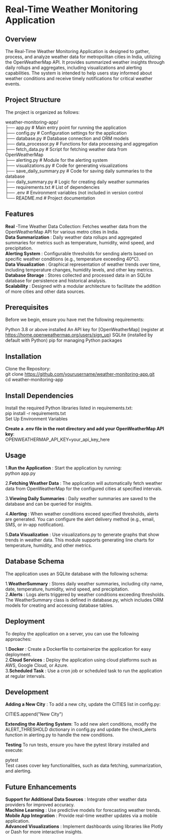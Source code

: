 # Real-Time Weather Monitoring Application

## Overview
The Real-Time Weather Monitoring Application is designed to gather, process, and analyze weather data for metropolitan cities in India, utilizing the OpenWeatherMap API. It provides summarized weather insights through daily rollups and aggregates, including visualizations and alerting capabilities. The system is intended to help users stay informed about weather conditions and receive timely notifications for critical weather events.

## Project Structure
The project is organized as follows:

weather-monitoring-app/  
├── app.py                       # Main entry point for running the application  
├── config.py                  # Configuration settings for the application  
├── database.py                # Database connection and ORM models  
├── data_processor.py          # Functions for data processing and aggregation  
├── fetch_data.py              # Script for fetching weather data from OpenWeatherMap  
├── alerting.py                # Module for the alerting system  
├── visualizations.py          # Code for generating visualizations  
├── save_daily_summary.py      # Code for saving daily summaries to the database  
├── daily_summary.py           # Logic for creating daily weather summaries  
├── requirements.txt           # List of dependencies  
├── .env                       # Environment variables (not included in version control  
└── README.md                  # Project documentation  

## Features
**Real** -Time Weather Data Collection: Fetches weather data from the OpenWeatherMap API for various metro cities in India.  
**Data Summarization** : Daily weather data rollups and aggregated summaries for metrics such as temperature, humidity, wind speed, and precipitation.  
**Alerting System** : Configurable thresholds for sending alerts based on specific weather conditions (e.g., temperature exceeding 40°C).  
**Data Visualization** : Graphical representation of weather trends over time, including temperature changes, humidity levels, and other key metrics.  
**Database Storage** : Stores collected and processed data in an SQLite database for persistence and historical analysis.  
**Scalability** : Designed with a modular architecture to facilitate the addition of more cities and other data sources.  

## Prerequisites
Before we begin, ensure you have met the following requirements:  

Python 3.8 or above installed
An API key for [OpenWeatherMap] (register at https://home.openweathermap.org/users/sign_up)
SQLite (installed by default with Python)
pip for managing Python packages

## Installation
Clone the Repository:  
git clone https://github.com/yourusername/weather-monitoring-app.git  
cd weather-monitoring-app

## Install Dependencies

Install the required Python libraries listed in requirements.txt:    
pip install -r requirements.txt  
Set Up Environment Variables  

**Create a .env file in the root directory and add your OpenWeatherMap API key**:  
OPENWEATHERMAP_API_KEY=your_api_key_here

## Usage
1.**Run the Application** : Start the application by running:    
python app.py

2.**Fetching Weather Data** : The application will automatically fetch weather data from OpenWeatherMap for the configured cities at specified intervals.

3.**Viewing Daily Summaries** : Daily weather summaries are saved to the database and can be queried for insights.

4.**Alerting** : When weather conditions exceed specified thresholds, alerts are generated. You can configure the alert delivery method (e.g., email, SMS, or in-app notification).

5.**Data Visualization** : Use visualizations.py to generate graphs that show trends in weather data. This module supports generating line charts for temperature, humidity, and other metrics.

## Database Schema
The application uses an SQLite database with the following schema:

1.**WeatherSummary** : Stores daily weather summaries, including city name, date, temperature, humidity, wind speed, and precipitation.  
2.**Alerts** : Logs alerts triggered by weather conditions exceeding thresholds.
      The WeatherSummary class is defined in database.py, which includes ORM models for creating and accessing database tables.

## Deployment
To deploy the application on a server, you can use the following approaches:  

1.**Docker** : Create a Dockerfile to containerize the application for easy deployment.  
2.**Cloud Services** : Deploy the application using cloud platforms such as AWS, Google Cloud, or Azure.  
3.**Scheduled Task** : Use a cron job or scheduled task to run the application at regular intervals.  

## Development
**Adding a New City** :
To add a new city, update the CITIES list in config.py:  

CITIES.append("New City")

**Extending the Alerting System**:
To add new alert conditions, modify the ALERT_THRESHOLD dictionary in config.py and update the check_alerts function in alerting.py to handle the new conditions.

**Testing**
To run tests, ensure you have the pytest library installed and execute:  

pytest  
Test cases cover key functionalities, such as data fetching, summarization, and alerting.

## Future Enhancements
**Support for Additional Data Sources** : Integrate other weather data providers for improved accuracy.  
**Machine Learning** : Use predictive models for forecasting weather trends.  
**Mobile App Integration** : Provide real-time weather updates via a mobile application.  
**Advanced Visualizations** : Implement dashboards using libraries like Plotly or Dash for more interactive insights.  
